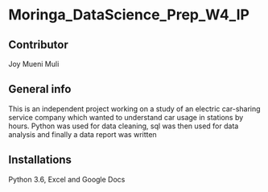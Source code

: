 # Moringa_DataScience_Prep_W4_IP
## Contributor
Joy Mueni Muli
## General info
This is an independent project working on a study of an electric car-sharing service company
which wanted to understand car usage in stations by hours. Python was used for data cleaning,
sql was then used for data analysis and finally a data report was written
## Installations
Python 3.6, Excel and Google Docs
